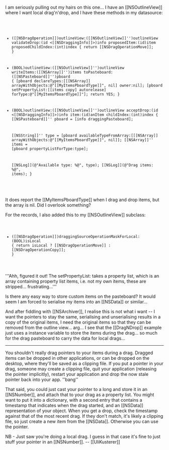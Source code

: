 I am seriously pulling out my hairs on this one... I have an [[NSOutlineView]] where I want local drag'n'drop, and I have these methods in my datasource:
<code>
- ([[NSDragOperation]])outlineView:([[NSOutlineView]]'')outlineView validateDrop:(id <[[NSDraggingInfo]]>)info proposedItem:(id)item proposedChildIndex:(int)index
{
	return [[NSDragOperationMove]];
}

- (BOOL)outlineView:([[NSOutlineView]]'')outlineView writeItems:([[NSArray]]'')items toPasteboard:([[NSPasteboard]]'')pboard
{
	[pboard declareTypes:[[[NSArray]] arrayWithObjects:@"[[MyItemsPboardType]]", nil] owner:nil];
	[pboard setPropertyList:[[items copy] autorelease] forType:@"[[MyItemsPboardType]]"];
	return YES;
}

- (BOOL)outlineView:([[NSOutlineView]]'')outlineView acceptDrop:(id <[[NSDraggingInfo]]>)info item:(id)anItem childIndex:(int)index
{
	[[NSPasteboard]]'' pboard = [info draggingPasteboard];

	[[NSString]]'' type = [pboard availableTypeFromArray:[[[NSArray]] arrayWithObjects:@"[[MyItemsPboardType]]", nil]];
	[[NSArray]]'' items = [pboard propertyListForType:type];

	[[NSLog]](@"Available type: %@", type);
	[[NSLog]](@"Drag items: %@", items);
}
</code>

It does report the [[MyItemsPboardType]] when I drag and drop items, but the array is nil. Did I overlook something?

For the records, I also added this to my [[NSOutlineView]] subclass:
<code>
- ([[NSDragOperation]])draggingSourceOperationMaskForLocal:(BOOL)isLocal
{
	return isLocal ? [[NSDragOperationMove]] : [[NSDragOperationCopy]];
}
</code>

'''Ahh, figured it out! The setPropertyList: takes a property list, which is an array containing property list items, i.e. not my own items, these are stripped... frustrating...'''

Is there any easy way to store custom items on the pasteboard? It would seem I am forced to serialise my items into an [[NSData]] or similar...

And after fiddling with [[NSArchiver]], I realise this is not what i want -- I want the pointers to stay the same, serialising and unserialising results in a copy of the original items, I need the original items so that they can be removed from the outline view... arg... I see that the [[DragNDrop]] example just uses a instance variable to store the items during the drag... so much for the drag pasteboard to carry the data for local drags...

----

You shouldn't really drag pointers to your items during a drag. Dragged items can be dropped in other applications, or can be dropped on the desktop, where they'll be saved as a clipping file. If you put a pointer in your drag, someone may create a clipping file, quit your application (releasing the pointer implicitly), restart your application and drop the now stale pointer back into your app. ''bang''

That said, you could just cast your pointer to a long and store it in an [[NSNumber]], and attach that to your drag as a property list. You might want to put it into a dictionary, with a second entry that contains a timestamp that indicates when the drag started, and an [[NSData]] representation of your object. When you get a drop, check the timestamp against that of the most recent drag. If they don't match, it's likely a clipping file, so just create a new item from the [[NSData]]. Otherwise you can use the pointer.

NB - Just saw you're doing a local drag. I guess in that case it's fine to just stuff your pointer in an [[NSNumber]].  -- [[UliKusterer]]